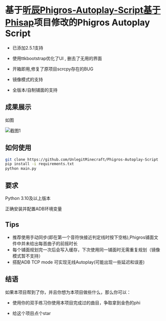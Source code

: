 # 基于[昕辰Phigros-Autoplay-Script基于Phisap](https://github.com/ClankySun10936/Phigros-Autoplay-Script)项目修改的Phigros Autoplay Script

+ 已添加2.5.1支持

+ 使用ttkbootstrap优化了UI , 删去了无用的界面
+ 开箱即用,修复了原项目scrcpy存在的BUG
+ 镜像模式的支持
+ 全版本/自制铺面的支持

## 成果展示

如图

![截图1](./screenshots/score.jpg)



## 如何使用



```bash
git clone https://github.com/UnlegitMinecraft/Phigros-Autoplay-Script
pip install -i requirements.txt
python main.py
```


## 要求

Python 3.10及以上版本

正确安装并配置ADB环境变量 

##  Tips
+ 推荐使用手动同步(即在第一个音符快接近判定线时按下空格),Phigros铺面文件中并未给出每首曲子的前摇时长
+ 每个铺面规划完一次后会写入缓存，下次使用同一铺面时无需重复规划（镜像模式暂不支持）
+ 搭配ADB TCP mode 可实现无线Autoplay(可能出现一些延迟和误差)

## 结语


如果本项目帮到了你，并且你想为本项目做些什么，那么你可以：

+ 使用你的双手练习你使用本项目完成过的曲目，争取拿到金色的phi

+ 给这个项目点个star

  
